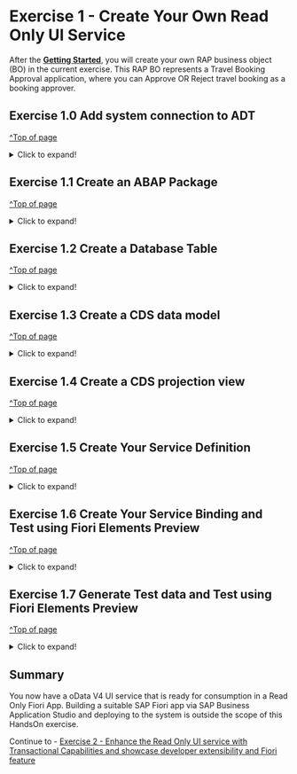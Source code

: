 # Exercise 1 - Create Your Own Read Only UI Service

After the **[Getting Started](../ex0/README.md)**, you will create your own RAP business object (BO) in the current exercise.
This RAP BO represents a Travel Booking Approval application, where you can Approve OR Reject travel booking as a booking approver.

## Exercise 1.0 Add system connection to ADT
[^Top of page](#)

 <details> 
  <summary>Click to expand!</summary>
    
1.	Open ABAP Developer Tools
2.	Add ABAP perspective to the IDE - Click on **Search** icon on the toolbar and type **ABAP** and select the entry **ABAP** under the perspectives
   ![](images/AD164_E1_0_Step1.png)

3.	Select the ABAP Perspective to have the set of views related to ABAP development configured in the IDE
4.	Click on the option **Create an ABAP Project** ( if this is the first system that is being connected in the ADT workspace ).

  	If connections to other systems already exist in the project explorer, right-click in the **Project Explorer** view and select option **New** -> **ABAP Project** to get the **New ABAP Project** wizard to add the project ( system ) to the workspace.
   ![](images/AD164_E1_0_Step2.png)
   
6.	In the **New ABAP Project** wizard, click on **New system connection** hyperlink
   ![](images/AD164_E1_0_Step3.png)
   
7.	Enter the following details in the **New ABAP Project Wizard** and click **Next**

   - **System ID** : **HE4**
   - **Connection Type** : Choose **Custom Application Server** from the drop down menu
   - **Application Server** : **s4hana1.tdc.sap.com**
   - **Instance Number** : **00**
   - Uncheck option "Activate Secure Network Communication (SNC) as show in the screenshot below
   ![](images/AD164_E1_0_Step4.png)
   
7.	In following step, enter the details given below and click **Next**
   - **Client** : **400**
   - Enter the user credentials as supplied by the speaker during the session
   ![](images/AD164_E1_0_Step5.png)
   
8.	In following step, enter the details given below and click **Finish**
   - **Project Name** : **HE4_400_AD164_EN**
   ![](images/AD164_E1_0_Step6.png)

9.	A project with the name **HE4_400_AD164_EN** will now be available under the Project Explorer representing an active connection to the backend system
    ![](images/AD164_E1_0_Step7.png)
   
</details>   

## Exercise 1.1 Create an ABAP Package
[^Top of page](#)

 <details>
  <summary>Click to expand!</summary>
  
0.	[OPTIONAL]: Add **ZAD164** to **Favorite Packages** via right-click on the favorite packages and select **Add Package...** from the context menu.
   ![](images/AD164_E1_1_Step0_0.png)

  	In the pop up for **Select an ABAP Package**, type ZAD164 as the search term and choose the entry **ZAD164** under the **Matching items:** window and click on **OK**.
   ![](images/AD164_E1_1_Step0_1.png) 
   
1.	Right-click on the package **ZD164** ( if the Optional step 0 was performed ), Else Right-click on the System **HE4_400_AD164_EN** listed in the project explorer and select **New > ABAP Package** from the context menu. 
   ![](images/AD164_E1_1_Step1.png)
  	
2.	Maintain the information provided below and click **Next**.  
   - Name: **`ZAD164_TRAVEL_XXX`**
   - Description: _**`Travel Approval App XXX`**_
   - Check **`Add to favorite packages`**
   - Ensure that **Superpackage:** has value **ZAD164** 
   ![](images/AD164_E1_1_Step2_1.png) 
3.	Select TR `HE4K917646` from option **Choose from requests in which i am involved** OR choose option **Enter a request number** and  provide a transport request number `HE4K917646`
   ![](images/AD164_E1_1_Step2_2.png)
   ![](images/AD164_E1_1_Step2_3.png)

Note to Speakers : Tasks for the participants have to be created in the TR HE4K917646 to ensure that option "Choose from requests in which i am involved" is usable by participants.

4.	Click **Finish** to finish creation of the package and add the package to **Favorite Packages** list.
   You should now see your new package in your Project Explorer.
   ![](images/AD164_E1_1_Final.png) 
  
</details>


## Exercise 1.2 Create a Database Table
[^Top of page](#)

<details>
  <summary>Click to expand!</summary>
 
Create a database table ![table](images/adt_tabl.png) to store the _TravelBooking_ data.   
A TravelBooking entity defines general data, such as the agency, customer, begin and end date of the travel, total price with the currency, description of the travel and overall status denoting the approval status 

1.	Right-click on your ABAP package **`ZAD164_TRAVEL_###`** and select **New** > **Other ABAP Repository Object** from the context menu.
   ![](images/AD164_E1_2_1.png)
    
2.	Search for **Database Table**, select it, and click **Next**.
   ![](images/AD164_E1_2_2.png)

3.	Maintain the required information (`###` is your group ID) and click **Next**.
   - Name: **`ZAD164TRAVEL_###`**  
   - Description: _**`Persistence for Travel Booking ###`**_                  
   ![](images/AD164_E1_2_3.png)

4.	Select your transport request, and click **Finish** to create the database table.
   ![](images/AD164_E1_2_4.png)

5.	Replace the default code with the code snippet provided below and replace all occurrences of the placeholder **`###`** with your group ID using the **Replace All** function (**Ctrl+F**).    
    **Hint**: Hover over the code snippet and choose the _Copy raw contents_ icon <img src="images/CopyRawContents.png" alt="" width="30px"> appearing in the upper-right corner to copy it. Ensure to replace all occurrences of XXX with your user group number
         
   <pre lang="ABAP">
     @EndUserText.label : 'Persistence for Travel Booking XXX'
     @AbapCatalog.enhancement.category : #NOT_EXTENSIBLE
     @AbapCatalog.tableCategory : #TRANSPARENT
     @AbapCatalog.deliveryClass : #A
     @AbapCatalog.dataMaintenance : #RESTRICTED
     define table zad164travel_XXX {
       key client            : abap.clnt not null;
       key travel_uuid       : sysuuid_x16 not null;
       travel_id             : zad164_travel_id not null;
       agency_id             : zad164_agency_id not null;
       customer_id           : zad164_customer_id not null;
       begin_date            : zad164_begin_date;
       end_date              : zad164_end_date;
       @Semantics.amount.currencyCode : 'zad164travel_000.currency_code'
       booking_fee           : zad164_booking_fee;
       @Semantics.amount.currencyCode : 'zad164travel_000.currency_code'
       total_price           : zad164_total_price;
       currency_code         : zad164_currency_code;
       description           : zad164_description;
       overall_status        : zad164_overall_status;
       local_created_by      : abp_creation_user;
       local_created_at      : abp_creation_tstmpl;
       local_last_changed_by : abp_locinst_lastchange_user;
       local_last_changed_at : abp_locinst_lastchange_tstmpl;
       last_changed_at       : abp_lastchange_tstmpl;
     
     }  	
   </pre>
       
6.	Save ![save icon](images/adt_save.png) and activate ![activate icon](images/adt_activate.png) the changes.

</details>

## Exercise 1.3 Create a CDS data model
[^Top of page](#)

 <details>
  <summary>Click to expand!</summary>
  
1.	Right-click on the data base table  **`ZAD164TRAVEL_XXX`** and select **New Data Definition** from the context menu.
   ![](images/AD164_E1_3_1.png)

2.	Maintain the information provided below and click **Next**.
   - Name: **`ZAD164_R_TRAVEL_XXX`**
   - Description: _**`Data model for Travel App XXX`**_ .   
   ![](images/AD164_E1_3_2.png)

3.	Select your transport request and click **Next**.
   ![](images/AD164_E1_3_3.png)
    
4.	Select **Define Root View Entity** from the list of templates and click on **Finish**
   ![](images/AD164_E1_3_4.png)

5.	A CDS entity with the following data definition should get generated
   ![](images/AD164_E1_3_5.png)
     
6.	Replace the default source code with following code snippet:

   **Hint**: Hover over the code snippet and choose the _Copy raw contents_ icon <img src="images/CopyRawContents.png" alt="" width="30px"> appearing in the upper-right corner to copy it. Ensure to replace all occurrences of XXX with your user group number
   <pre lang="ABAP">
          @AccessControl.authorizationCheck: #NOT_REQUIRED
          @EndUserText.label: 'Data model for Travel App XXX'
          define root view entity zad164_r_travel_XXX 
            as select from zad164travel_000 as travel_XXX
            
            association [0..1] to zad164_r_agency             as _Agency         on $projection.AgencyId = _Agency.AgencyId
            association [0..1] to zad164_r_customer           as _Customer       on $projection.CustomerId = _Customer.CustomerID
            association [1..1] to zad164_r_overall_status_vh  as _OverallStatus  on $projection.OverallStatus = _OverallStatus.OverallStatus
            association [0..1] to I_Currency                  as _Currency       on $projection.CurrencyCode = _Currency.Currency
          {
            key travel_uuid as TravelUuid,
            travel_id             as TravelId,
            agency_id             as AgencyId,
            customer_id           as CustomerId,
            begin_date            as BeginDate,
            end_date              as EndDate,
            @Semantics.amount.currencyCode: 'CurrencyCode'
            booking_fee           as BookingFee,
            @Semantics.amount.currencyCode: 'CurrencyCode'
            total_price           as TotalPrice,
            currency_code         as CurrencyCode,
            description           as Description,
            overall_status        as OverallStatus,
            @Semantics.user.createdBy: true
            local_created_by      as LocalCreatedBy,
            @Semantics.systemDateTime.createdAt: true
            local_created_at      as LocalCreatedAt,
            @Semantics.user.lastChangedBy: true
            local_last_changed_by as LocalLastChangedBy,
            @Semantics.systemDateTime.localInstanceLastChangedAt: true
            local_last_changed_at as LocalLastChangedAt,
          
            @Semantics.systemDateTime.lastChangedAt: true
            last_changed_at       as LastChangedAt,
            
            /* Associations */
            _Agency,
            _Customer,
            _OverallStatus,
            _Currency
            
          }   	 
   </pre>
     
7.	Save and activate the object.
8.	Define Access Control for the above CDS Root view - Right-click on the CDS root entity  **`ZAD164_R_TRAVEL_XXX`** and select **New Access Control** from the context menu.
   ![](images/AD164_E1_3_6_0.png)
     	
9.	Maintain the information provided below and click **Next**.
   - Name: **`ZAD164_R_TRAVEL_XXX`**
   - Description: _**`Access Control for ZAD164_R_TRAVEL_XXX`**_ .   
   ![](images/AD164_E1_3_6.png)

10.	Select your transport request and click **Finish**.
    ![](images/AD164_E1_3_7.png)

11.	An access control for the CDS entity with the following access control definition should get generated
    ![](images/AD164_E1_3_8.png)

12.	Replace the default source code with following code snippet:

     **Hint**: Hover over the code snippet and choose the _Copy raw contents_ icon <img src="images/CopyRawContents.png" alt="" width="30px"> appearing in the upper-right corner to copy it. Ensure to replace all occurrences of XXX with your user group number

  <pre lang="ABAP">
     @EndUserText.label: 'Access Control for ZAD164_R_TRAVEL_XXX'
     @MappingRole: true
     define role ZAD164_R_TRAVEL_XXX {
       grant
         select
           on
             zad164_r_travel_000
               where
                 1 = 1;
                 
      }
   
   </pre>

13.	Save and activate the object.
      
 </details>
 
## Exercise 1.4 Create a CDS projection view
[^Top of page](#)

 <details>
  <summary>Click to expand!</summary>
  
1.	Right-click on the CDS root entity  **`ZAD164_R_TRAVEL_XXX`** and select **New Data Definition** from the context menu.
   ![](images/AD164_E1_4_1.png)
2.	Maintain the information provided below and click **Next**.
   - Name: **`ZAD164_C_TRAVEL_XXX`**
   - Description: _**`Projection for Travel App XXX`**_ .   
   ![](images/AD164_E1_4_2.png)
    
3.	Select your transport request and click **Next**.
   ![](images/AD164_E1_4_3.png)
    
4.	Select **Define Projection View** from the list of templates and click on **Finish**
   ![](images/AD164_E1_4_4.png)

5.	A CDS projection entity with the following data definition should get generated
   ![](images/AD164_E1_4_5.png)
     
6.	Replace the default source code with following code snippet:

   **Hint**: Hover over the code snippet and choose the _Copy raw contents_ icon <img src="images/CopyRawContents.png" alt="" width="30px"> appearing in the upper-right corner to copy it. Ensure to replace all occurrences of XXX with your user group number

     
   <pre lang="ABAP">
     @EndUserText.label: 'Travel Projection View'
     @AccessControl.authorizationCheck: #CHECK
     
     @Metadata.allowExtensions: true
     @Search.searchable: true
     @ObjectModel.semanticKey: ['TravelID']
     define root view entity zad164_c_travel_XXX 
       provider contract transactional_query
       as projection on zad164_r_travel_XXX
     {
       key TravelUuid,
           
           @Search.defaultSearchElement: true
           TravelId,
     
           @Search.defaultSearchElement: true
           @ObjectModel.text.element: ['AgencyName']
           AgencyId,
           _Agency.Name              as AgencyName,
     
     
           @Search.defaultSearchElement: true
           @ObjectModel.text.element: ['CustomerName']
           CustomerId,
           _Customer.LastName        as CustomerName,
     
           BeginDate,
           EndDate,
     
           BookingFee,
           TotalPrice,
           CurrencyCode,
     
           Description,
     
           @ObjectModel.text.element: ['OverallStatusText']
           OverallStatus,
           _OverallStatus._Text.Text as OverallStatusText : localized,
     
           LocalLastChangedAt,
     
           _Agency,
           _Currency,
           _Customer,
           _OverallStatus
     }

    </pre>
     
7.	Save and activate the object.
8.	Define Access Control for the above projection CDS Root view by right-click on the CDS root entity  **`ZAD164_C_TRAVEL_XXX`** and select **New Access Control** from the context menu.
   ![](images/AD164_E1_4_6_0.png)
9.	Maintain the information provided below and click **Next**.
   - Name: **`ZAD164_C_TRAVEL_XXX`**
   - Description: _**`Access Control for ZAD164_C_TRAVEL_XXX`**_ .   
   ![](images/AD164_E1_4_6.png)

10.	Select your transport request and click **Next**.
    ![](images/AD164_E1_4_7.png)

11.	An access control for the CDS projection entity with the following access control definition should get generated
    ![](images/AD164_E1_4_8.png)

12.	Replace the default source code with following code snippet:

   	**Hint**: Hover over the code snippet and choose the _Copy raw contents_ icon <img src="images/CopyRawContents.png" alt="" width="30px"> appearing in the upper-right corner to copy it. Ensure to replace all occurrences of XXX with your user group number

     
   <pre lang="ABAP">
     @EndUserText.label: 'Access Control for ZAD164_C_TRAVEL_000'
     @MappingRole: true
     define role ZAD164_C_TRAVEL_000 {
       grant
         select
           on
             ZAD164_C_TRAVEL_000
               where
                 inheriting conditions from entity ZAD164_R_Travel_000;
     }
     
    </pre>
     
13.	Save and activate the object.
14.	Right-click on the CDS root entity  **`ZAD164_C_TRAVEL_XXX`** and select **New Metadata Extension** from the context menu.    
    ![](images/AD164_E1_4_9.png)

15.	Maintain the information provided below and click **Next**.
    - Name: **`ZAD164_C_TRAVEL_XXX`**
    - Description: _**`Metadata Extension for ZAD164_C_TRAVEL_XXX`** _  
    ![](images/AD164_E1_4_10.png)

16.	Select your transport request and click **Finish**.
    ![](images/AD164_E1_4_11.png)

17.	A metadata extension for the CDS projection entity with the following metadata definition should get generated
    ![](images/AD164_E1_4_12.png)

18.	Replace the default source code with following code snippet:

   	 **Hint**: Hover over the code snippet and choose the _Copy raw contents_ icon <img src="images/CopyRawContents.png" alt="" width="30px"> appearing in the upper-right corner to copy it. Ensure to replace all occurrences of XXX with your user group number
     
   <pre lang="ABAP">
     @Metadata.layer: #CORE

     @UI: { headerInfo: { typeName: 'Travel',
                          typeNamePlural: 'Travels',
                          title: { type: #STANDARD, value: 'TravelID' } },
            presentationVariant: [{ sortOrder: [{ by: 'BeginDate', direction: #DESC }
                                               ], 
                                    visualizations: [{type: #AS_LINEITEM}]  }] }
     
     annotate entity zad164_c_travel_XXX with
     {
       @UI.facet: [{ type: #IDENTIFICATION_REFERENCE }]
       @UI.hidden: true
       TravelUuid;
     
       @UI: { lineItem:       [{ position: 10 }],
              identification: [{ position: 10 }],
              selectionField: [{ position: 10 }]}
       TravelId;
     
       @UI: { lineItem:       [{ position: 20 }],
              identification: [{ position: 20 }],
              selectionField: [{ position: 20 }]}
       @Consumption.valueHelpDefinition: [{ entity : {name: 'zad164_r_agency_std_vh', element: 'AgencyID' }}]
       AgencyId;
     
       @UI: { lineItem:       [{ position: 40 }],
              identification: [{ position: 40 }],
              selectionField: [{ position: 40 }]}
       @Consumption.valueHelpDefinition: [{entity: {name: 'zad164_r_customer_stdvh', element: 'CustomerID' }}]
       CustomerId;
     
       @UI: { lineItem:       [{ position: 50 }],
              identification: [{ position: 50 }]}
       BeginDate;
     
       @UI: { lineItem:       [{ position: 60 }],
              identification: [{ position: 60 }]}
       EndDate;
     
       @UI: { lineItem:       [{ position: 70 }],
              identification: [{ position: 70 }]}
       BookingFee;
     
       @UI: { lineItem:       [{ position: 80 }],
              identification: [{ position: 80 }]}
       TotalPrice;
     
       @Consumption.valueHelpDefinition: [{entity: {name: 'I_CurrencyStdVH', element: 'Currency' }}]
       CurrencyCode;
     
       @UI: { lineItem:       [{ position: 90 }],
              identification: [{ position: 90 }]}
       Description;
     
       @UI: { lineItem:       [{ position: 100 },
                               { type: #FOR_ACTION, dataAction: 'acceptTravel', label: 'Accept Travel', position: 10 },
                               { type: #FOR_ACTION, dataAction: 'rejectTravel', label: 'Reject Travel', position: 20 }],
              identification: [{ position: 100 }],
              selectionField: [{ position: 100 }],
              textArrangement: #TEXT_ONLY }
       @Consumption.valueHelpDefinition: [{ entity: {name: 'zad164_r_overall_status_vh', element: 'OverallStatus' }}]
       OverallStatus;
     
       @UI.hidden: true
       OverallStatusText;
     
       @UI.hidden: true
       LocalLastChangedAt;
     
     }
   </pre>
     
19.	Save and activate the object.
       
 </details>
 
## Exercise 1.5 Create Your Service Definition
[^Top of page](#)

 <details>
  <summary>Click to expand!</summary>
     
1.	Right click on projection view **`ZAD164_C_TRAVEL_XXX`** and select create **New Service Definition** from the context menu.
   ![](images/AD164_E1_5_1.png)
     
2.	Maintain the information provided below and click **Next**
   - Name: **`ZAD164_SD_TRAVEL_XXX`**
   - Description: _**`Service Definition for Travel App XXX`**_
   ![](images/AD164_E1_5_2.png)

3.	Select your transport request and press **Finish**. 
   ![](images/AD164_E1_5_3.png)
4.	A service definition for the projection CDS entity with the following details should get generated
   ![](images/AD164_E1_5_4.png)

5.	Provide an alias name as `Travel_XXX` for the CDS projection view that is being exposed. The service definition should now look like this
   ![](images/AD164_E1_5_5.png)

6.	Save and activate the object.
      
 </details>
 
## Exercise 1.6 Create Your Service Binding and Test using Fiori Elements Preview
[^Top of page](#)

 <details>
  <summary>Click to expand!</summary>
  
1.	Right-click on your service definition **`ZAD164_SD_TRAVEL_XXX`** and select **New Service Binding** from the context menu.
   ![](images/AD164_E1_6_1.png)

2.	Maintain the information provided below and click **Next**.
   - Name: **`ZAD164_UI_TRAVEL_000_O4`**
   - Description: _**`OData V4 UI service for Travel App 000`**_
   - Binding Type: **`OData version V4 UI`**
   ![](images/AD164_E1_6_2.png)

3.	Select your transport request and press **Finish**.
   ![](images/AD164_E1_6_3.png)
4.	A service binding for the service definition is created and the created artefact looks like this
   ![](images/AD164_E1_6_4.png)
5.	Activate the service binding and publish your local service endpoint in the service binding, to see the projection view with its alias name  which was being exposed in the service definition being seen as a service available 
   ![](images/AD164_E1_6_5.png)

6.	Select the service **Travel_XXX** and click on **Fiori elements App Preview** OR double click on the service **TRAVEL_XXX** to preview your application in the browser.
   ![](images/AD164_E1_6_6.png)
  	
 </details>
 
## Exercise 1.7 Generate Test data and Test using Fiori Elements Preview
[^Top of page](#)

 <details>
  <summary>Click to expand!</summary>
  This exercise will fill the relevant table with travel booking data.
  Perform the following steps
  
1.	Right Click on package **`ZAD164_TRAVEL_XXX`** and select **New** -> **ABAP Class** from context menu
 	 ![](images/AD164_E1_7_1.png)
   
2.	Maintain the following details and click on **Next**
   - Name : **ZAD164_CL_FL_TRVL_DT_GEN_XXX**
   - Description: _**Flight Travel Data Generator XXX*_
   ![](images/AD164_E1_7_2.png)
   
3.	Select your transport request and press **Finish**. 
   ![](images/AD164_E1_7_3.png)
4.	Replace the generated code in the global class with the following code

  	Hint: Hover over the code snippet and choose the Copy raw contents icon  appearing in the upper-right corner to copy it. Ensure to replace all occurrences of XXX with your user group number
    <pre lang="ABAP">
       CLASS zad164_cl_fl_trvl_dt_gen_XXX DEFINITION
          PUBLIC
          FINAL
          CREATE PUBLIC .
        
          PUBLIC SECTION.
           INTERFACES: if_oo_adt_classrun.
          PROTECTED SECTION.
          PRIVATE SECTION.
       ENDCLASS.
       CLASS zad164_cl_fl_trvl_dt_gen_XXX IMPLEMENTATION.
         METHOD if_oo_adt_classrun~main.
       
           SELECT * FROM zad164travel INTO TABLE @DATA(travel_data).
           DELETE FROM zad164travel_XXX.
           INSERT zad164travel_xxx FROM TABLE @travel_data.
           out->write( 'Travel data generation completed' ) ##NO_TEXT.
         ENDMETHOD.
        ENDCLASS.
   </pre>

5.	Save and activate the object.
6.	Execute the class as an ABAP Console Application using the F9 key.
7.	Open the Service Binding **ZAD164_UI_TRAVEL_000_O4**
   Double click on the **Preview** button to test the fiori elements preview with the generated data
   ![](images/AD164_E1_7_4.png)
     
 </details>


## Summary

You now have a oData V4 UI service that is ready for consumption in a Read Only Fiori App. Building a suitable SAP Fiori app via SAP Business Application Studio and deploying to the system is outside the scope of this HandsOn exercise.

Continue to - [Exercise 2 - Enhance the Read Only UI service with Transactional Capabilities and showcase developer extensibility and Fiori feature](../ex2/README.md)
